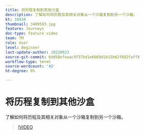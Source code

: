 ```yaml
---
title: 将历程复制到其他沙盒
description: 了解如何将历程及其相关对象从一个沙箱复制到另一个沙箱。
kt: 10438
thumbnail: 3409593.jpg
feature: Journeys
doc-type: feature video
team: TM
role: User
level: Beginner
last-update-author: 20220923
source-git-commit: 6dd50efeaac9f37bd1e6669d1b15b62f882faff8
workflow-type: tm+mt
source-wordcount: '42'
ht-degree: 0%

---
```



# 将历程复制到其他沙盒

了解如何将历程及其相关对象从一个沙箱复制到另一个沙箱。

>[!VIDEO](https://video.tv.adobe.com/v/3409593?quality=12)
